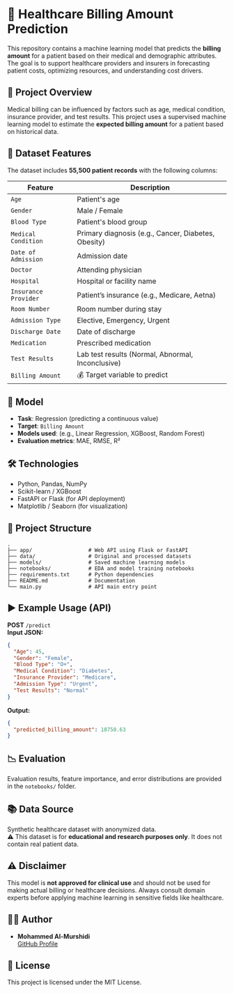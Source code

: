 
# 🏥 Healthcare Billing Amount Prediction

This repository contains a machine learning model that predicts the **billing amount** for a patient based on their medical and demographic attributes. The goal is to support healthcare providers and insurers in forecasting patient costs, optimizing resources, and understanding cost drivers.

## 📌 Project Overview

Medical billing can be influenced by factors such as age, medical condition, insurance provider, and test results. This project uses a supervised machine learning model to estimate the **expected billing amount** for a patient based on historical data.

## 🧾 Dataset Features

The dataset includes **55,500 patient records** with the following columns:

| Feature | Description |
|--------|-------------|
| `Age` | Patient's age |
| `Gender` | Male / Female |
| `Blood Type` | Patient's blood group |
| `Medical Condition` | Primary diagnosis (e.g., Cancer, Diabetes, Obesity) |
| `Date of Admission` | Admission date |
| `Doctor` | Attending physician |
| `Hospital` | Hospital or facility name |
| `Insurance Provider` | Patient’s insurance (e.g., Medicare, Aetna) |
| `Room Number` | Room number during stay |
| `Admission Type` | Elective, Emergency, Urgent |
| `Discharge Date` | Date of discharge |
| `Medication` | Prescribed medication |
| `Test Results` | Lab test results (Normal, Abnormal, Inconclusive) |
| `Billing Amount` | 💰 Target variable to predict |

## 🧠 Model

- **Task**: Regression (predicting a continuous value)
- **Target**: `Billing Amount`
- **Models used**: (e.g., Linear Regression, XGBoost, Random Forest)
- **Evaluation metrics**: MAE, RMSE, R²

## 🛠️ Technologies

- Python, Pandas, NumPy
- Scikit-learn / XGBoost
- FastAPI or Flask (for API deployment)
- Matplotlib / Seaborn (for visualization)

## 📁 Project Structure

```
.
├── app/                  # Web API using Flask or FastAPI
├── data/                 # Original and processed datasets
├── models/               # Saved machine learning models
├── notebooks/            # EDA and model training notebooks
├── requirements.txt      # Python dependencies
├── README.md             # Documentation
└── main.py               # API main entry point
```

## ▶️ Example Usage (API)

**POST** `/predict`  
**Input JSON:**

```json
{
  "Age": 45,
  "Gender": "Female",
  "Blood Type": "O+",
  "Medical Condition": "Diabetes",
  "Insurance Provider": "Medicare",
  "Admission Type": "Urgent",
  "Test Results": "Normal"
}
```

**Output:**

```json
{
  "predicted_billing_amount": 18750.63
}
```

## 📉 Evaluation

Evaluation results, feature importance, and error distributions are provided in the `notebooks/` folder.

## 📚 Data Source

Synthetic healthcare dataset with anonymized data.  
⚠️ This dataset is for **educational and research purposes only**. It does not contain real patient data.

## ⚠️ Disclaimer

This model is **not approved for clinical use** and should not be used for making actual billing or healthcare decisions. Always consult domain experts before applying machine learning in sensitive fields like healthcare.

## 👨‍💻 Author

- **Mohammed Al-Murshidi**  
[GitHub Profile](https://github.com/yourusername)

## 📄 License

This project is licensed under the MIT License.
